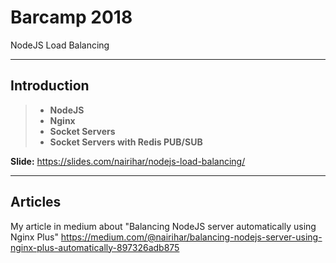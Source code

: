 # Barcamp 2018
NodeJS Load Balancing

----------
## Introduction

> - **NodeJS**
> - **Nginx**
> - **Socket Servers**
> - **Socket Servers with Redis PUB/SUB**



**Slide:** https://slides.com/nairihar/nodejs-load-balancing/

----------

## Articles
My article in medium about "Balancing NodeJS server automatically using Nginx Plus"
https://medium.com/@nairihar/balancing-nodejs-server-using-nginx-plus-automatically-897326adb875
